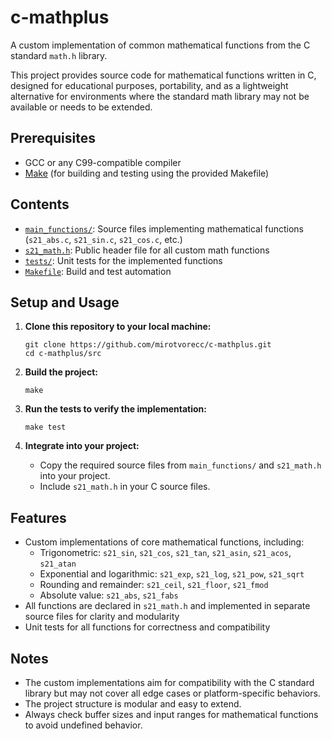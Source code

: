# c-mathplus

A custom implementation of common mathematical functions from the C standard `math.h` library.

This project provides source code for mathematical functions written in C, designed for educational purposes, portability, and as a lightweight alternative for environments where the standard math library may not be available or needs to be extended.

## Prerequisites

- GCC or any C99-compatible compiler
- [Make](https://www.gnu.org/software/make/) (for building and testing using the provided Makefile)

## Contents

- [`main_functions/`](src/main_functions/): Source files implementing mathematical functions (`s21_abs.c`, `s21_sin.c`, `s21_cos.c`, etc.)
- [`s21_math.h`](src/s21_math.h): Public header file for all custom math functions
- [`tests/`](src/tests/): Unit tests for the implemented functions
- [`Makefile`](src/Makefile): Build and test automation

## Setup and Usage

1. **Clone this repository to your local machine:**
    ```
    git clone https://github.com/mirotvorecc/c-mathplus.git
    cd c-mathplus/src
    ```

2. **Build the project:**
    ```
    make
    ```

3. **Run the tests to verify the implementation:**
    ```
    make test
    ```

4. **Integrate into your project:**
    - Copy the required source files from `main_functions/` and `s21_math.h` into your project.
    - Include `s21_math.h` in your C source files.

## Features

- Custom implementations of core mathematical functions, including:
    - Trigonometric: `s21_sin`, `s21_cos`, `s21_tan`, `s21_asin`, `s21_acos`, `s21_atan`
    - Exponential and logarithmic: `s21_exp`, `s21_log`, `s21_pow`, `s21_sqrt`
    - Rounding and remainder: `s21_ceil`, `s21_floor`, `s21_fmod`
    - Absolute value: `s21_abs`, `s21_fabs`
- All functions are declared in `s21_math.h` and implemented in separate source files for clarity and modularity
- Unit tests for all functions for correctness and compatibility

## Notes

- The custom implementations aim for compatibility with the C standard library but may not cover all edge cases or platform-specific behaviors.
- The project structure is modular and easy to extend.
- Always check buffer sizes and input ranges for mathematical functions to avoid undefined behavior.
